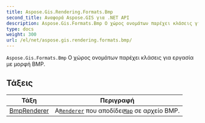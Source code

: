 ```yaml
---
title: Aspose.Gis.Rendering.Formats.Bmp
second_title: Αναφορά Aspose.GIS για .NET API
description: Aspose.Gis.Formats.Bmp Ο χώρος ονομάτων παρέχει κλάσεις για εργασία με μορφή BMP.
type: docs
weight: 300
url: /el/net/aspose.gis.rendering.formats.bmp/
---
```

`Aspose.Gis.Formats.Bmp` Ο χώρος ονομάτων παρέχει κλάσεις για εργασία με μορφή BMP.

## Τάξεις

| Τάξη | Περιγραφή |
| --- | --- |
| [BmpRenderer](./bmprenderer/) | Α[`Renderer`](../aspose.gis.rendering/renderer/) που αποδίδει[`Map`](../aspose.gis.rendering/map/) σε αρχείο BMP. |


